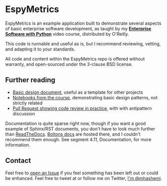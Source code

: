 # EspyMetrics

EspyMetrics is an example application built to demonstrate several
aspects of basic enterprise software development, as taught by my
**[Enterprise Software with Python][esp]** video course, distributed by
O'Reilly.

This code is runnable and useful as is, but I recommend reviewing,
vetting, and adapting it to your standards.

All code and content within the EspyMetrics repo is offered without
warranty, and open-sourced under the 3-clause BSD license.

[esp]: http://shop.oreilly.com/product/0636920047346.do

## Further reading

* [Basic design document][1], useful as a template for other projects
* [Notebooks from the course][2], demonstrating basic design patterns,
  not strictly related
* [Pull Request showing code review in practice][3], with with
  antipattern discussion

[1]: https://github.com/mahmoud/espymetrics/blob/master/DESIGN.rst
[2]: https://github.com/mahmoud/espymetrics/tree/master/notebooks
[3]: https://github.com/mahmoud/espymetrics/pull/2

Documentation is quite sparse right now, though if you want a good
example of Sphinx/RST documents, you don't have to look much further
than [ReadTheDocs][rtd]. [Boltons docs][boltons_docs] are hosted
there, and I couldn't recommend them enough. See segment 4.11,
Documentation, for more information.

[rtd]: https://readthedocs.org/
[boltons_docs]: https://boltons.readthedocs.org/en/latest/

## Contact

Feel free to [open an Issue][issues] if you feel something has been
left out or could be enhanced. Feel free to tweet at or follow me on
Twitter, [I'm @mhashemi][twme].

[issues]: https://github.com/mahmoud/espymetrics/issues
[twme]: https://twitter.com/mhashemi
